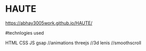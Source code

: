 # HAUTE
https://abhay3005work.github.io/HAUTE/

#technlogies used

HTML CSS JS
gsap //animations
threejs //3d
lenis //smoothscroll
